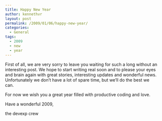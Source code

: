 ```yaml
---
title: Happy New Year
author: kennethvr
layout: post
permalink: /2009/01/06/happy-new-year/
categories:
  - General
tags:
  - 2009
  - new
  - year
---
```

First of all, we are very sorry to leave you waiting for such a long without an interesting post. We hope to start writing real soon and to please your eyes and brain again with great stories, interesting updates and wonderful news. Unfortunately we don&#8217;t have a lot of spare time, but we&#8217;ll do the best we can.

For now we wish you a great year filled with productive coding and love.

Have a wonderful 2009,

the devexp crew